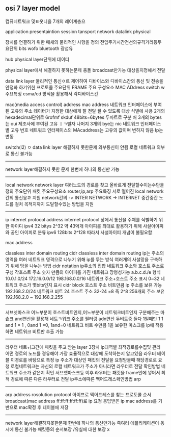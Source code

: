 ## osi 7 layer model

컴퓨네트워크 및ㅌ옷니을 7개의 레어계층으

application
presentaintion
session
tansport
network
datalink
physical

장치를 연결하기 위한 매체의 물리적인 사항을 정의 전압주기시간전선의규격거리등두요단위 bits
wofo
bluetooth
광섬유

hub
physical layer단위에
데이터

physical layer에서 해결하지 못하는문제
충돌
broadcast만가능 대상을지정해서 전달

data link layer
물리적인 통신ㅇ르 제어하여 디바이스와 디바이스간의 통신 및 전송을 안정화 하기위한 프로토콜
주요단위 FRAME
주요 구성요소
MAC ADdress switch
w주요특징
csma/cd 방식을 활용해서 각디바이스간

mac(media access control) address
mac address
네트워크 인터페이스에 부여된 고유의 주소
데이터가 지정한 대상에게 잘 전달 될 수 있도록 대상 식별에 사용
2개의 hexadecimal단위로 6rofmf skduf 48bits=6bytes
두파트로 구분
처 3개의 bytes는 oui 제조사에 부여된 고유 ㅣㄱ별자
나머지 3개의 bye는 nic 네트워크 인터페이스 별 고유 번호
네트워크 인터페이스의 MAcaddress는 고유의 값이며 변하지 않음
Ip는 변동

switch(l2)
ㅇ
data link layer 해결하지 못한문제
외부통신이 안됨
로컬 네트워크 외부로 통신 불가능

---

network layer해결하지 못한 문제
한번에 하나의 통신만 가능

---

local network
network layer
여러노드의 경로를 찾고 올바르게 전달할수이는수단을 정의
주요단위 패킷
주요구성요소
router,ip,arp
주요특징
서로 떨어진 local network간의 통신응ㄹ 지원
network간의 -> INTER NETWORK -> INTERNET
중간중간 노드를 걸처 목적지까지 도달할수있는 방법을 지원

---

ip internet protocol address
internet protocol 상에서 통신을 주체를 식별하기 위한 아이디
ipv4 32 bitys 2^32 약 43억개
아이피를 최대로 활용하기 위해 사설아이피와 공인 아이피로 분류
ipv6 128bits 2^128
따라서 사설아이피 개념이 불필요함

mac address

classless inter domain routing cidr
classless inter domain routing
ip는 주소의 영역을 여러 네트워크 영격으로 나누기 위해 ip를 묶는 방식
여러개의 사설망을 구축하기 위해 망을 나누는 방법
cidr notation
ip주소의 집합
네트워크 주소와 호스트 주소로 구성
각호스트 주소 숫자 만큼의 아이피를 가진 네트워크 망형성가능
a.b.c.d./e 형식
10.0.1.0/24
172.16.0.0/12
198.168.0.0/16
네트워크 주소+호스트 주소 표시
0~32 네트워크 주소가 몇bits인지 표시
cidr block
호스트 주소 비트만큼 ip 주소를 보유 가능
192.168.2.0/24
네트워크 비트 24
호스트 주소 32-24 =8
즉 2^8 256개의 주소 보유
192.168.2.0 ~ 192.168.2.255

---

서브넷마스크
어느부분이 호스트비트인지,어느부분이 네트워크비트인지 구분해주는 마슽크
and연산을 활용해 네트ㅋ워크 주소를 필터링
adn연산 두비트중 둘다 1일때만 1
1 and 1 = 1 , 0and 1 =0, 1and=0
네트워크 비트 수만큼 1을 보유한 마스크를 ip에 적용하면 네트워크 비트만 추출 가능

---

라우터
네트ㅝ크간에 패킷을 주고 받는 layer 3장치
ip대역별 최적경로를수집및 관리
어떤 경로의 노드를 경유해야 가장 효율적으로 대상에 도착하는지 알고있음 라우터 테이블
이경로를 바탕으로 특정 ip 주소가 대상인 패킷의 전달을 요청받을때 해당경로로 요청
로컬네트워크는 자신의 로컬 네트워크가 주소가 아니라면 라우터로 전달
확인방법 네트워크 주소가 같은지 확인 서브넷마스크등
이후 라우터는 패킷을 frame안에 넣어서 최적 경로에 따른 다른 라우터로 전달
ip주소에따른 맥어드레스확인방법 arp

---

arp address rosolution protocol
아이프로 맥어드레스를 찾는 프로토콜
순서
broadcast(mac address ff:ff:ff:ff:ff:ff)로 ip 요청
응답받은 ip mac address를 기반으로 mac확정 후 테이블에 저장

---

network layer해결하지못한문제
한번에 하나의 통신만가능
즉여러 에플리케이션이 동시에 통신 불가능
패킷등의 순서보장 /유실에 대한 보장 x
